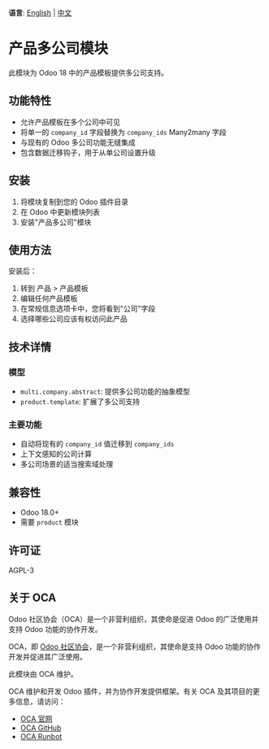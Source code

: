 **语言**: [English](README.md) | [中文](README_CN.md)

# 产品多公司模块

此模块为 Odoo 18 中的产品模板提供多公司支持。

## 功能特性

- 允许产品模板在多个公司中可见
- 将单一的 `company_id` 字段替换为 `company_ids` Many2many 字段
- 与现有的 Odoo 多公司功能无缝集成
- 包含数据迁移钩子，用于从单公司设置升级

## 安装

1. 将模块复制到您的 Odoo 插件目录
2. 在 Odoo 中更新模块列表
3. 安装"产品多公司"模块

## 使用方法

安装后：

1. 转到 产品 > 产品模板
2. 编辑任何产品模板
3. 在常规信息选项卡中，您将看到"公司"字段
4. 选择哪些公司应该有权访问此产品

## 技术详情

### 模型

- `multi.company.abstract`: 提供多公司功能的抽象模型
- `product.template`: 扩展了多公司支持

### 主要功能

- 自动将现有的 `company_id` 值迁移到 `company_ids`
- 上下文感知的公司计算
- 多公司场景的适当搜索域处理

## 兼容性

- Odoo 18.0+
- 需要 `product` 模块

## 许可证

AGPL-3

## 关于 OCA

Odoo 社区协会（OCA）是一个非营利组织，其使命是促进 Odoo 的广泛使用并支持 Odoo 功能的协作开发。

OCA，即 [Odoo 社区协会](http://odoo-community.org/)，是一个非营利组织，其使命是支持 Odoo 功能的协作开发并促进其广泛使用。

此模块由 OCA 维护。

OCA 维护和开发 Odoo 插件，并为协作开发提供框架。有关 OCA 及其项目的更多信息，请访问：

- [OCA 官网](https://odoo-community.org/)
- [OCA GitHub](https://github.com/OCA)
- [OCA Runbot](https://runbot.odoo-community.org/)